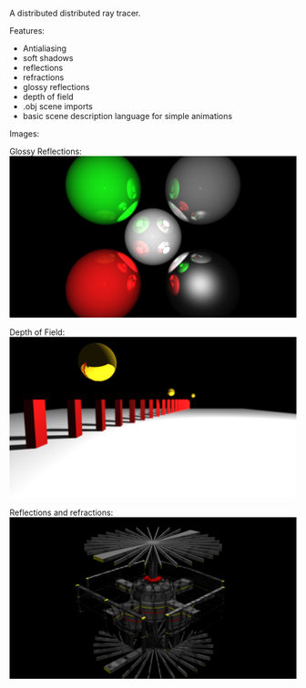 A distributed distributed ray tracer.


Features:  
- Antialiasing  
- soft shadows  
- reflections  
- refractions  
- glossy reflections  
- depth of field  
- .obj scene imports  
- basic scene description language for simple animations

Images:

Glossy Reflections:  
![Glossy](https://github.com/jrraymond/ray-tracer/blob/master/images/glossy_reflections.png)

Depth of Field:  
![DOF](https://github.com/jrraymond/ray-tracer/blob/master/images/depthoffield10.png)

Reflections and refractions:  
![Station](https://github.com/jrraymond/ray-tracer/blob/master/images/station.png)
